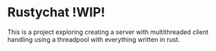 # Rustychat !WIP!

This is a project exploring creating a server with multithreaded client handling using a threadpool with everything written in rust.
